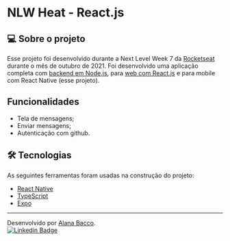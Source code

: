 # NLW Heat - React.js

## 💻 Sobre o projeto

Esse projeto foi desenvolvido durante a Next Level Week 7 da [Rocketseat](https://rocketseat.com.br/) durante o mês de outubro de 2021. Foi desenvolvido uma aplicação completa com [backend em Node.js](https://github.com/alanabacco/nlw7-backend-nodejs), para [web com React.js](https://github.com/alanabacco/nlw7-web-reactjs) e para mobile com React Native (esse projeto).

## Funcionalidades

- Tela de mensagens;
- Enviar mensagens;
- Autenticação com github.

## 🛠 Tecnologias

As seguintes ferramentas foram usadas na construção do projeto:

- [React Native](https://reactnative.dev/)
- [TypeScript](https://www.typescriptlang.org/)
- [Expo](https://expo.dev/)

---

Desenvolvido por [Alana Bacco](https://github.com/alanabacco). <br />
[![Linkedin Badge](https://img.shields.io/badge/-Linkedin-blue?style=flat-square&logo=Linkedin&logoColor=white&link=https://www.linkedin.com/in/alana-bacco/)](https://www.linkedin.com/in/alana-bacco/)